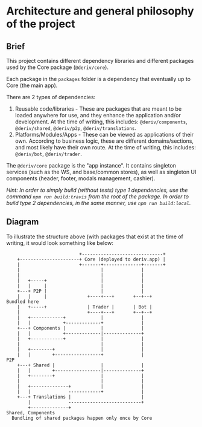 # Architecture and general philosophy of the project

## Brief
This project contains different dependency libraries and different packages used by the Core package (`@deriv/core`).

Each package in the `packages` folder is a dependency that eventually up to Core (the main app).

There are 2 types of dependencies:

1. Reusable code/libraries - These are packages that are meant to be loaded anywhere for use, and they enhance the application and/or development. At the time of writing, this includes: `@deriv/components`, `@deriv/shared`, `@deriv/p2p`, `@deriv/translations`.
2. Platforms/Modules/Apps - These can be viewed as applications of their own. According to business logic, these are different domains/sections, and most likely have their own route. At the time of writing, this includes: `@deriv/bot`, `@deriv/trader`.

The `@deriv/core` package is the "app instance". It contains singleton services (such as the WS, and base/common stores), as well as singleton UI components (header, footer, modals management, cashier).

_Hint: In order to simply build (without tests) type 1 dependencies, use the command `npm run build:travis` from the root of the package. In order to build type 2 dependencies, in the same manner, use `npm run build:local`._ 

## Diagram
To illustrate the structure above (with packages that exist at the time of writing, it would look something like below:
                                                                                  
                               +------------------------------+                                                                                                                                          
        +----------------------+ Core (deployed to deriv.app) |                                                                                                                                          
        |                      +-------+--------------+-------+                                                                                                                                          
        |                              |              |                                                                                                                                                  
        |                              |              |                                                                                                                                                  
        |   +-----+                    |              |                                                                                                                                                  
        |   |     |                    |              |                                                                                                                                                  
        +---+ P2P |                    |              |                                                                                                                                                  
        |   |     |               +----+---+       +--+--+                                                               Bundled here                                                                    
        |   +-----+               | Trader |       | Bot |                                                                                                                                               
        |                         +----+---+       +--+--+                                                                                                                                               
        |   +------------+             |              |                                                                                                                                                  
        |   |            +-------------+              |                                                                                                                                                  
        +---+ Components |             |              |                                                                                                                                                  
        |   |            +-------------|--------------+                                                                                                                                                  
        |   +------------+             |              |                                                                                                                                                  
        |                              |              |                                                                                                                                                  
        |   +--------+                 |              |                                                                                                                                                  
        |   |        +-----------------+              |                                                                                                                                               P2P
        +---+ Shared |                 |              |                                                                                                                                                  
        |   |        +-----------------|--------------+                                                                                                                                                  
        |   +--------+                 |              |                                                                                                                                                  
        |                              |              |                                                                                                                                                  
        |   +--------------+           |              |                                                                                                                                                  
        |   |              ------------+              |                                                                                                                                                  
        +---+ Translations |                          |                                                                                                                                                  
            |              ---------------------------+                                                                                                                                                  
            +--------------+                                                                                                                                               Shared, Components            
      Bundling of shared packages happen only once by Core

